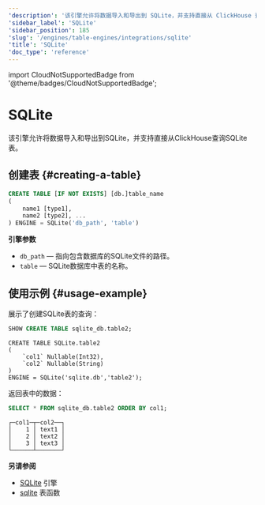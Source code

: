 ```yaml
---
'description': '该引擎允许将数据导入和导出到 SQLite，并支持直接从 ClickHouse 查询 SQLite 表。'
'sidebar_label': 'SQLite'
'sidebar_position': 185
'slug': '/engines/table-engines/integrations/sqlite'
'title': 'SQLite'
'doc_type': 'reference'
---
```


import CloudNotSupportedBadge from '@theme/badges/CloudNotSupportedBadge';


# SQLite

<CloudNotSupportedBadge/>

该引擎允许将数据导入和导出到SQLite，并支持直接从ClickHouse查询SQLite表。

## 创建表 {#creating-a-table}

```sql
CREATE TABLE [IF NOT EXISTS] [db.]table_name
(
    name1 [type1],
    name2 [type2], ...
) ENGINE = SQLite('db_path', 'table')
```

**引擎参数**

- `db_path` — 指向包含数据库的SQLite文件的路径。
- `table` — SQLite数据库中表的名称。

## 使用示例 {#usage-example}

展示了创建SQLite表的查询：

```sql
SHOW CREATE TABLE sqlite_db.table2;
```

```text
CREATE TABLE SQLite.table2
(
    `col1` Nullable(Int32),
    `col2` Nullable(String)
)
ENGINE = SQLite('sqlite.db','table2');
```

返回表中的数据：

```sql
SELECT * FROM sqlite_db.table2 ORDER BY col1;
```

```text
┌─col1─┬─col2──┐
│    1 │ text1 │
│    2 │ text2 │
│    3 │ text3 │
└──────┴───────┘
```

**另请参阅**

- [SQLite](../../../engines/database-engines/sqlite.md) 引擎
- [sqlite](../../../sql-reference/table-functions/sqlite.md) 表函数
